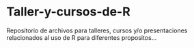 # Taller-y-cursos-de-R
Repositorio de archivos para talleres, cursos y/o presentaciones relacionados al uso de R para diferentes propositos...
